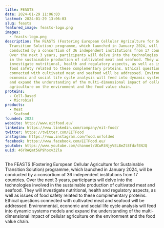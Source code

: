 ```yaml
---
title: FEASTS
date: 2024-01-29 11:06:03
lastmod: 2024-01-29 13:06:03
slug: feasts
featured_image: feasts-logo.png
images:
  - feasts-logo.png
description: The FEASTS (Fostering European Cellular Agriculture for Sustainable
  Transition Solution) programme, which launched in January 2024, will be
  conducted by a consortium of 36 independent institutions from 17 countries.
  Over the next 3 years, participants will delve into the technologies involved
  in the sustainable production of cultivated meat and seafood. They will
  investigate nutritional, health and regulatory aspects, as well as issues of
  food safety related to these complementary proteins. Ethical questions
  connected with cultivated meat and seafood will be addressed. Environmental,
  economic and social life cycle analysis will feed into dynamic systems models
  and expand the understanding of the multi-dimensional impact of cellular
  agriculture on the environment and the food value chain.
proteins:
  - Cell-Based
  - Microbial
products:
  - Meat
  - Seafood
founded: 2023
website: http://www.eitfood.eu/
linkedin: https://www.linkedin.com/company/eit-food/
twitter: https://twitter.com/EITFood
instagram: https://www.instagram.com/food.unfolded
facebook: https://www.facebook.com/EITFood.eu/
youtube: https://www.youtube.com/channel/UCwRtNjyVEL8eZt8fdxfENJQ
uuid: 46YRAQmt5GP9hoxv32la
---
```

The FEASTS (Fostering European Cellular Agriculture for Sustainable Transition Solution) programme, which launched in January 2024, will be conducted by a consortium of 36 independent institutions from 17 countries. Over the next 3 years, participants will delve into the technologies involved in the sustainable production of cultivated meat and seafood. They will investigate nutritional, health and regulatory aspects, as well as issues of food safety related to these complementary proteins. Ethical questions connected with cultivated meat and seafood will be addressed. Environmental, economic and social life cycle analysis will feed into dynamic systems models and expand the understanding of the multi-dimensional impact of cellular agriculture on the environment and the food value chain.
